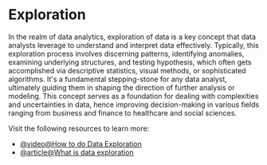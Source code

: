 # Exploration 

In the realm of data analytics, exploration of data is a key concept that data analysts leverage to understand and interpret data effectively. Typically, this exploration process involves discerning patterns, identifying anomalies, examining underlying structures, and testing hypothesis, which often gets accomplished via descriptive statistics, visual methods, or sophisticated algorithms. It's a fundamental stepping-stone for any data analyst, ultimately guiding them in shaping the direction of further analysis or modeling. This concept serves as a foundation for dealing with complexities and uncertainties in data, hence improving decision-making in various fields ranging from business and finance to healthcare and social sciences.

Visit the following resources to learn more:

- [@video@How to do Data Exploration](https://www.youtube.com/watch?v=OY4eQrekQvs)
- [@article@What is data exploration](https://www.heavy.ai/learn/data-exploration)